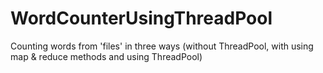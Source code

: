 # WordCounterUsingThreadPool
Counting words from 'files' in three ways (without ThreadPool, with using map & reduce methods and using ThreadPool)
